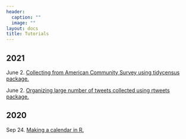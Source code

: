 ```yaml
---
header:
  caption: ""
  image: ""
layout: docs
title: Tutorials
---
```

## 2021

June 2. [Collecting from American Community Survey using tidycensus package.](https://www.meltemodabas.net/tutorial/ACS_data_collection)

June 2. [Organizing large number of tweets collected using rtweets package.](https://www.meltemodabas.net/tutorial/tweet_collection_18Kplus)


## 2020

Sep 24. [Making a calendar in R.](https://www.meltemodabas.net/tutorial/make_a_calendar)
